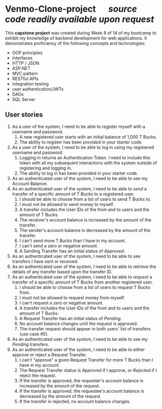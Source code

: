 # Venmo-Clone-project &emsp; _source code readily available upon request_

This **capstone project** was created during Week 8 of 14 of my bootcamp to exhibit my knowledge of backend development for web applications. It demonstrates proficiency of the following concepts and technologies:
- OOP principles
- interfaces
- HTTP / JSON
- ASP.NET
- MVC pattern
- RESTful APIs
- integration testing
- user authentication/JWTs
- DAOs
- SQL Server

## User stories

1. As a user of the system, I need to be able to register myself with a username and password.
   1. A new registered user starts with an initial balance of 1,000 T Bucks.
   2. The ability to register has been provided in your starter code.
2. As a user of the system, I need to be able to log in using my registered username and password.
   1. Logging in returns an Authentication Token. I need to include this token with all my subsequent interactions with the system outside of registering and logging in.
   2. The ability to log in has been provided in your starter code.
3. As an authenticated user of the system, I need to be able to see my Account Balance.
4. As an authenticated user of the system, I need to be able to *send* a transfer of a specific amount of T Bucks to a registered user.
   1. I should be able to choose from a list of users to send T Bucks to.
   2. I must not be allowed to send money to myself.
   3. A transfer includes the User IDs of the from and to users and the amount of T Bucks.
   4. The receiver's account balance is increased by the amount of the transfer.
   5. The sender's account balance is decreased by the amount of the transfer.
   6. I can't send more T Bucks than I have in my account.
   7. I can't send a zero or negative amount.
   8. A Sending Transfer has an initial status of *Approved*.
5. As an authenticated user of the system, I need to be able to see transfers I have sent or received.
6. As an authenticated user of the system, I need to be able to retrieve the details of any transfer based upon the transfer ID.
7. As an authenticated user of the system, I need to be able to *request* a transfer of a specific amount of T Bucks from another registered user.
   1. I should be able to choose from a list of users to request T Bucks from.
   2. I must not be allowed to request money from myself.
   3. I can't request a zero or negative amount.
   4. A transfer includes the User IDs of the from and to users and the amount of T Bucks.
   5. A Request Transfer has an initial status of *Pending*.
   6. No account balance changes until the request is approved.
   7. The transfer request should appear in both users' list of transfers (use case #5).
8. As an authenticated user of the system, I need to be able to see my *Pending* transfers.
9. As an authenticated user of the system, I need to be able to either approve or reject a Request Transfer.
   1. I can't "approve" a given Request Transfer for more T Bucks than I have in my account.
   2. The Request Transfer status is *Approved* if I approve, or *Rejected* if I reject the request.
   3. If the transfer is approved, the requester's account balance is increased by the amount of the request.
   4. If the transfer is approved, the requestee's account balance is decreased by the amount of the request.
   5. If the transfer is rejected, no account balance changes.
